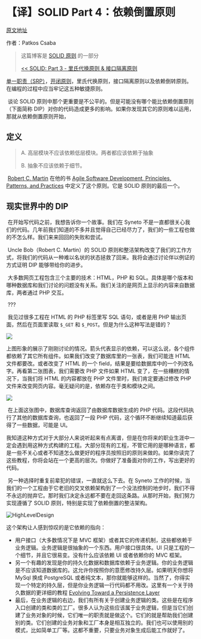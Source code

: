 # 【译】SOLID Part 4：依赖倒置原则

[原文地址](https://code.tutsplus.com/tutorials/solid-part-4-the-dependency-inversion-principle--net-36872)

作者：Patkos Csaba

> 这篇博客是 [SOLID 原则](http://blog.csdn.net/u013538630/article/details/53143277) 的一部分
>
> [<< SOLID: Part 3 - 里氏代换原则 & 接口隔离原则](http://blog.csdn.net/u013538630/article/details/53151962)

[单一职责（SRP）](http://blog.csdn.net/u013538630/article/details/53118717)，[开闭原则](http://blog.csdn.net/u013538630/article/details/53151962)，里氏代换原则，接口隔离原则以及依赖倒转原则。在编程的过程中应当牢记这五种敏捷原则。

​	谈论 SOLID 原则中那个更重要是不公平的。但是可能没有哪个能比依赖倒置原则（下面简称 DIP）对你的代码造成更多的影响。如果你发现其它的原则难以运用，那就从依赖倒置原则开始，

## 定义

> A. 高层模块不应该依赖低层模块。两者都应该依赖于抽象
>
> B. 抽象不应该依赖于细节。

​	[Robert C. Martin](http://www.8thlight.com/our-team/robert-martin) 在他的书 [Agile Software Development, Principles, Patterns, and Practices](http://www.amazon.com/Software-Development-Principles-Patterns-Practices/dp/0135974445/ref=sr_1_1?s=books&ie=UTF8&qid=1378755964&sr=1-1&keywords=robert+c+martin) 中定义了这个原则。它是 SOLID 原则的最后一个。



## 现实世界中的 DIP

​	在开始写代码之前，我想告诉你一个故事。我们在 Syneto 不是一直都很关心我们的代码。几年前我们知道的不多并且觉得自己已经尽力了，我们的一些工程也做的不怎么样。我们来来回回的失败和尝试。

​	Uncle Bob（Robert C. Martin）的 SOLID 原则和整洁架构改变了我们的工作方式，将我们的代码从一种难以名状的状态拯救了回来。我将会通过讨论伴以例证的方式证明 DIP 能够带给你的进步。

​	大多数网页工程包含三个主要的技术：HTML，PHP 和 SQL。具体是哪个版本和哪种数据库和我们讨论的问题没有关系。我们关注的是网页上显示的内容来自数据库，两者通过 PHP 交互。

​	???

​	我见过很多工程在 HTML 的 PHP 标签里写 SQL 语句，或者是用 PHP 输出页面，然后在页面里读取 `$_GET` 和 `$_POST`。但是为什么这种写法是错的？

![](https://cdn.tutsplus.com/net/uploads/2014/02/html-php-sql-cross-dependencies.png)

​	上图形象的展示了刚刚讨论的情况。箭头代表显示的依赖，可以这么说，各个组件都依赖了其它所有组件。如果我们改变了数据库里的一张表，我们可能连 HTML 文件都要改。或者改变了 HTML 的一个 field，结果是要给数据库中的一个列改名字。再看第二张图表，我们需要改 PHP 文件如果 HTML 变了，在一些糟糕的情况下，当我们将 HTML 的内容都放在 PHP 文件里时，我们肯定要通过修改 PHP 文件来改变网页内容。毫无疑问的是，依赖存在于类和模块之间。

![](https://cdn.tutsplus.com/net/uploads/2014/02/html-php-sql-stored-procedures.png)

​	在上面这张图中，数据库查询返回了由数据库数据生成的 PHP 代码。这段代码执行了其他的数据库查询，也返回了一段 PHP 代码，这个循环不断继续知道最后获得了一些数据，可能是 UI。

​	我知道这种方式对于大部分人来说听起来有点离谱，但是在你将来的职业生涯中一定会遇到用这种方式构建的工程。大部分现有的工程，不管它用的是哪种语言，都是一些不关心或者不知道怎么做更好的程序员按照旧的原则来做的。如果你读完了这些教程，你将会站在一个更高的层次。你做好了准备面对你的工作，写出更好的代码。

​	另一种选择时重复前辈犯的错误，一直就这么下去。在 Syneto 工作的时候，当我们的一个工程由于它老旧的交叉依赖架构到了一个没法控制的地步时，我们不得不永远的抛弃它。那时我们决定永远都不要在走回这条路。从那时开始，我们努力实现遵循了 SOLID 原则，特别是实现了依赖倒置的整洁架构。

![HighLevelDesign](https://cdn.tutsplus.com/net/uploads/2014/02/HighLevelDesign.png)

这个架构让人感到惊叹的是它依赖的指向：

* 用户接口（大多数情况下是 MVC 框架）或者其它的传递机制，这些都依赖于业务逻辑。业务逻辑是很抽象的一个东西。用户接口很具体。UI 只是工程的一个细节，并且它很易变。没有什么应该依赖 UI 或者依赖你的 MVC 框架。
* 另一个有趣的发现是你的持久化数据和数据库依赖于业务逻辑。你的业务逻辑是不应该知道数据库的。这允许你按照你的意愿修改持久层。如果明天你想将 MySql 换成 PostgreSQL 或者纯文本，那你就能够这样的。当然了，你得实现一个特定的持久层，但是你业务逻辑一行代码都不用改。这里有一个关于持久数据的更详细的教程 [Evolving Toward a Persistence Layer](http://code.tutsplus.com/tutorials/evolving-toward-a-persistence-layer--net-27138)
* 最后，在业务逻辑的右边，我们有所有关于创建业务逻辑的类。这些是在程序入口创建的类和类的工厂。很多人认为这些应该属于业务逻辑，但是当它们创建了业务对象的时候，它们唯一的职责就是做这个。它们的就是帮助我们创建别的类。它们创建的业务对象和工厂本身是相互独立的。我们也可以使用别的模式，比如简单工厂等。这都不重要，只要业务对象生成后能工作就好了。